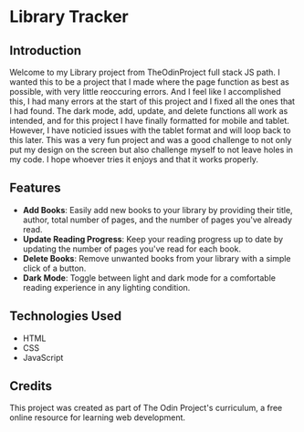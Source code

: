 # Library Tracker

## Introduction
Welcome to my Library project from TheOdinProject full stack JS path. I wanted this to be a project that I made where the page function as best as possible, with very little reoccuring errors. And I feel like I accomplished this, I had many errors at the start of this project and I fixed all the ones that I had found. The dark mode, add, update, and delete functions all work as intended, and for this project I have finally formatted for mobile and tablet. However, I have noticied issues with the tablet format and will loop back to this later. This was a very fun project and was a good challenge to not only put my design on the screen but also challenge myself to not leave holes in my code. I hope whoever tries it enjoys and that it works properly. 

## Features
- **Add Books**: Easily add new books to your library by providing their title, author, total number of pages, and the number of pages you've already read.
- **Update Reading Progress**: Keep your reading progress up to date by updating the number of pages you've read for each book.
- **Delete Books**: Remove unwanted books from your library with a simple click of a button.
- **Dark Mode**: Toggle between light and dark mode for a comfortable reading experience in any lighting condition.

## Technologies Used
- HTML
- CSS
- JavaScript

## Credits
This project was created as part of The Odin Project's curriculum, a free online resource for learning web development. 
